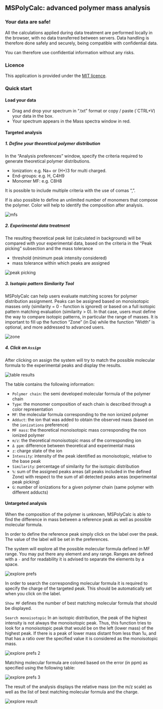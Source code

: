 ## MSPolyCalc: advanced polymer mass analysis

### Your data are safe!

All the calculations applied during data treatment are performed locally in the browser, with no data transferred between servers. Data handling is therefore done safely and securely, being compatible with confidential data.

You can therefore use confidential information without any risks.

### Licence

This application is provided under the [MIT licence](https://github.com/cheminfo/mspolycalc/blob/master/LICENSE).

### Quick start

#### Load your data

- Drag and drop your spectrum in “.txt” format or copy / paste (`CTRL</kdb>+V) your data in the box.
- Your spectrum appears in the Mass spectra window in red.

#### Targeted analysis

##### 1. Define your theoretical polymer distribution

In the “Analysis preferences” window, specify the criteria required to generate theoretical polymer distributions.

- Ionization: e.g. Na+ or (H+)3 for multi charged.
- End-groups: e.g. H, C4H9
- Monomer MF: e.g. C8H8

It is possible to include multiple criteria with the use of comas “,”.

If is also possible to define an unlimited number of monomers that compose the polymer. Color will help to identify the composition after analysis.

![mfs](images/mfs.png)

##### 2. Experimental data treatment

The resulting theoretical peak list (calculated in background) will be compared with your experimental data, based on the criteria in the “Peak picking” subsection and the mass tolerance

- threshold (minimum peak intensity considered)
- mass tolerance within which peaks are assigned

![peak picking](images/peakPicking.png)

##### 3. Isotopic pattern Similarity Tool

MSPolyCalc can help users evaluate matching scores for polymer distribution assignment. Peaks can be assigned based on monoisotopic masses only (similarity = 0 - function is ignored) or based on a full isotopic pattern matching evaluation (similarity > 0). In that case, users must define the way to compare isotopic patterns, in particular the range of masses.
It is important to fill up the function “Zone” (in Da) while the function “Width” is optional, and more addressed to advanced users.

![zone](images/zone.png)

##### 4. Click on `Assign`

After clicking on assign the system will try to match the possible molecular formula to the experimental peaks and display the results.

![table results](images/tableResults.png)

The table contains the following information:

- `Polymer chain`: the semi developed molecular formula of the polymer chain
- `Type`: the monomer composition of each chain is described through a color representation
- `MF`: the molecular formula corresponding to the non ionized polymer
- `Adduct`: the ion that was added to obtain the observed mass (based on the `ionizations` preference)
- `MF mass`: the theoretical monoisotopic mass corresponding the non ionized polymer
- `m/z`: the theoretical monoisotopic mass of the corresponding ion
- `Δ ppm`: difference between theoretical and experimental mass
- `z`: charge state of the ion
- `Intensity`: intensity of the peak identified as monoisotopic, relative to the base peak
- `Similarity`: percentage of similarity for the isotopic distribution
- `%`: sum of the assigned peaks areas (all peaks included in the defined Zone) with respect to the sum of all detected peaks areas (experimental peak picking)
- `G`: number of ionizations for a given polymer chain (same polymer with different adducts)

#### Untargeted analysis

When the composition of the polymer is unknown, MSPolyCalc is able to find the difference in mass between a reference peak as well as possible molecular formula.

In order to define the reference peak simply click on the label over the peak. The value of the label will be set in the preferences.

The system will explore all the possible molecular formula defined in MF range. You may put there any element and any range. Ranges are defined with a `-` and for readability it is advised to separate the elements by a space.

![explore prefs](images/explorePrefs1.png)

In order to search the corresponding molecular formula it is required to specify the charge of the targeted peak. This should be automatically set when you click on the label.

`Show MF` defines the number of best matching molecular formula that should be displayed.

`Search monoisotopic` In an isotopic distribution, the peak of the highest intensity is not always the monoisotopic peak. Thus, this function tries to look for a monoisotopic peak that would be on the left (lower mass) of the highest peak. If there is a peak of lower mass distant from less than 1u, and that has a ratio over the specified value it is considered as the monoisotopic mass.

![explore prefs 2](images/explorePrefs2.png)

Matching molecular formula are colored based on the error (in ppm) as specified using the following table:

![explore prefs 3](images/explorePrefs3.png)

The result of the analysis displays the relative mass (on the m/z scale) as well as the list of best matching molecular formula and the charge.

![explore result](images/exploreResult.png)
